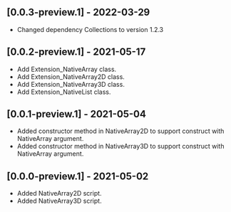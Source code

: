 ## [0.0.3-preview.1] - 2022-03-29
- Changed dependency Collections to version 1.2.3

## [0.0.2-preview.1] - 2021-05-17
- Add Extension_NativeArray class.
- Add Extension_NativeArray2D class.
- Add Extension_NativeArray3D class.
- Add Extension_NativeList class.

## [0.0.1-preview.1] - 2021-05-04
- Added constructor method in NativeArray2D to support construct with NativeArray argument.
- Added constructor method in NativeArray3D to support construct with NativeArray argument.

## [0.0.0-preview.1] - 2021-05-02
- Added NativeArray2D script.
- Added NativeArray3D script.